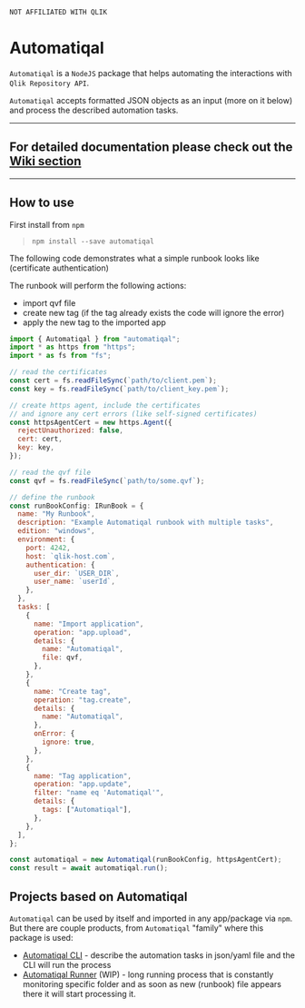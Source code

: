 ```
NOT AFFILIATED WITH QLIK
```

# Automatiqal

`Automatiqal` is a `NodeJS` package that helps automating the interactions with `Qlik Repository API`.

`Automatiqal` accepts formatted JSON objects as an input (more on it below) and process the described automation tasks.

---

## For detailed documentation please check out the [Wiki section](https://github.com/Informatiqal/automatiqal/wiki)

---

## How to use

First install from `npm`

> `npm install --save automatiqal`

The following code demonstrates what a simple runbook looks like (certificate authentication)

The runbook will perform the following actions:

- import qvf file
- create new tag (if the tag already exists the code will ignore the error)
- apply the new tag to the imported app

```javascript
import { Automatiqal } from "automatiqal";
import * as https from "https";
import * as fs from "fs";

// read the certificates
const cert = fs.readFileSync(`path/to/client.pem`);
const key = fs.readFileSync(`path/to/client_key.pem`);

// create https agent, include the certificates
// and ignore any cert errors (like self-signed certificates)
const httpsAgentCert = new https.Agent({
  rejectUnauthorized: false,
  cert: cert,
  key: key,
});

// read the qvf file
const qvf = fs.readFileSync(`path/to/some.qvf`);

// define the runbook
const runBookConfig: IRunBook = {
  name: "My Runbook",
  description: "Example Automatiqal runbook with multiple tasks",
  edition: "windows",
  environment: {
    port: 4242,
    host: `qlik-host.com`,
    authentication: {
      user_dir: `USER_DIR`,
      user_name: `userId`,
    },
  },
  tasks: [
    {
      name: "Import application",
      operation: "app.upload",
      details: {
        name: "Automatiqal",
        file: qvf,
      },
    },
    {
      name: "Create tag",
      operation: "tag.create",
      details: {
        name: "Automatiqal",
      },
      onError: {
        ignore: true,
      },
    },
    {
      name: "Tag application",
      operation: "app.update",
      filter: "name eq 'Automatiqal'",
      details: {
        tags: ["Automatiqal"],
      },
    },
  ],
};

const automatiqal = new Automatiqal(runBookConfig, httpsAgentCert);
const result = await automatiqal.run();
```

## Projects based on Automatiqal

`Automatiqal` can be used by itself and imported in any app/package via `npm`. But there are couple products, from `Automatiqal` "family" where this package is used:

- [Automatiqal CLI](https://github.com/Informatiqal/automatiqal-cli) - describe the automation tasks in json/yaml file and the CLI will run the process
- [Automatiqal Runner](https://github.com/Informatiqal/automatiqal-runner) (WIP) - long running process that is constantly monitoring specific folder and as soon as new (runbook) file appears there it will start processing it.
